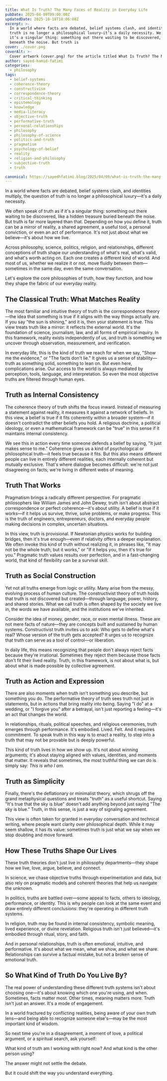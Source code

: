 ```yaml
---
title: What Is Truth? The Many Faces of Reality in Everyday Life
pubDate: 2025-04-09T09:00:00Z
updatedDate: 2025-10-18T18:06:08Z
excerpt: >-
  In a world where facts are debated, belief systems clash, and identities multiply, the question of
  truth is no longer a philosophical luxury—it’s a daily necessity. We often speak of truth as if
  it’s a singular thing: something out there waiting to be discovered, like a hidden treasure buried
  beneath the noise. But truth is
cover: ./cover.png
coverAlt: >-
  Cover artwork (cover.png) for the article titled What Is Truth? The Many Faces of Reality in Everyday Life.
author: sayed-hamid-fatimi
categories:
  - philosophy
tags:
  - belief-systems
  - coherence-theory
  - constructivism
  - correspondence-theory
  - critical-thinking
  - epistemology
  - knowledge
  - media-literacy
  - objective-truth
  - performative-truth
  - personal-relationships
  - philosophy
  - philosophy-of-science
  - politics-and-truth
  - pragmatism
  - psychology-of-belief
  - reality
  - religion-and-philosophy
  - subjective-truth
  - truth

canonical: https://sayedhfatimi.blog/2025/04/09/what-is-truth-the-many-faces-of-reality-in-everyday-life/
---
```


In a world where facts are debated, belief systems clash, and identities multiply, the question of truth is no longer a philosophical luxury—it's a daily necessity.

We often speak of truth as if it's a singular thing: something out there waiting to be discovered, like a hidden treasure buried beneath the noise. But truth is far more layered than that. Depending on how you define it, truth can be a mirror of reality, a shared agreement, a useful tool, a personal conviction, or even an act of performance. It's not just about what we believe—it's about how we live.

Across philosophy, science, politics, religion, and relationships, different conceptions of truth shape our understanding of what's real, what's valid, and what's worth acting on. Each one creates a different kind of world. And most of us, whether we realize it or not, move fluidly between them—sometimes in the same day, even the same conversation.

Let's explore the core philosophies of truth, how they function, and how they shape the fabric of our everyday reality.

## The Classical Truth: What Matches Reality

The most familiar and intuitive theory of truth is the correspondence theory—the idea that something is true if it aligns with the way things actually are. If you say "the sun is shining," and it is, then your statement is true. This view treats truth like a mirror: it reflects the external world. It's the foundation of science, journalism, law, and all forms of empirical inquiry. In this framework, reality exists independently of us, and truth is something we uncover through observation, measurement, and verification.

In everyday life, this is the kind of truth we reach for when we say, "Show me the evidence," or "The facts don't lie." It gives us a sense of stability—truth as something solid, something to lean on. But even here, complications arise. Our access to the world is always mediated by perception, tools, language, and interpretation. So even the most objective truths are filtered through human eyes.

## Truth as Internal Consistency

The coherence theory of truth shifts the focus inward. Instead of measuring a statement against reality, it measures it against a network of beliefs. In this view, a belief is true if it fits coherently within a broader system—if it doesn't contradict the other beliefs you hold. A religious doctrine, a political ideology, or even a mathematical framework can be "true" in this sense if it maintains internal consistency.

We see this in action every time someone defends a belief by saying, "It just makes sense to me." Coherence gives us a kind of psychological or philosophical truth—it feels true because it fits. But this also means different people can live in entirely different realities, each internally coherent but mutually exclusive. That's where dialogue becomes difficult: we're not just disagreeing on facts; we're living in different webs of meaning.

## Truth That Works

Pragmatism brings a radically different perspective. For pragmatic philosophers like William James and John Dewey, truth isn't about abstract correspondence or perfect coherence—it's about utility. A belief is true if it works—if it helps us survive, thrive, solve problems, or make progress. This is the truth of engineers, entrepreneurs, doctors, and everyday people making decisions in complex, uncertain situations.

In this view, truth is provisional. If Newtonian physics works for building bridges, then it's true enough—even if relativity offers a deeper explanation. We often invoke this kind of truth without realizing it, in phrases like, "It may not be the whole truth, but it works," or "If it helps you, then it's true for you." Pragmatic truth values results over perfection, and in a fast-changing world, that kind of flexibility can be a survival skill.

## Truth as Social Construction

Yet not all truths emerge from logic or utility. Many arise from the messy, evolving process of human culture. The constructivist theory of truth holds that truth is not discovered but created—through language, power, history, and shared stories. What we call truth is often shaped by the society we live in, the words we have available, and the institutions we've inherited.

Consider the idea of money, gender, race, or even mental illness. These are not mere facts of nature—they are concepts built and sustained by human systems. Constructivist truth invites us to ask: Who gets to define what's real? Whose version of the truth gets accepted? It urges us to recognize that truth can serve as a tool of control—or liberation.

In daily life, this means recognizing that people don't always reject facts because they're irrational. Sometimes they reject them because those facts don't fit their lived reality. Truth, in this framework, is not about what is, but about what is made possible by collective agreement.

## Truth as Action and Expression

There are also moments when truth isn't something you describe, but something you do. The performative theory of truth sees truth not just in statements, but in actions that bring reality into being. Saying "I do" at a wedding, or "I forgive you" after a betrayal, isn't just reporting a feeling—it's an act that changes the world.

In relationships, rituals, political speeches, and religious ceremonies, truth emerges through performance. It's embodied. Lived. Felt. And it requires commitment. To speak truth in this way is to enact a reality, to step into a truth that may not be provable but is deeply powerful.

This kind of truth lives in how we show up. It's not about winning arguments; it's about staying aligned with values, identities, and moments that matter. It reveals that sometimes, the most truthful thing we can do is simply say: *This is who I am.*

## Truth as Simplicity

Finally, there's the deflationary or minimalist theory, which shrugs off the grand metaphysical questions and treats "truth" as a useful shortcut. Saying "It's true that the sky is blue" doesn't add anything beyond just saying "The sky is blue." Truth, in this sense, is just a way of signaling agreement.

This view is often taken for granted in everyday conversation and technical writing, where people want clarity over philosophical depth. While it may seem shallow, it has its value: sometimes truth is just what we say when we stop doubting and move forward.

## How These Truths Shape Our Lives

These truth theories don't just live in philosophy departments—they shape how we live, love, argue, believe, and connect.

In science, we chase objective truths through experimentation and data, but also rely on pragmatic models and coherent theories that help us navigate the unknown.

In politics, truths are battled over—some appeal to facts, others to ideology, performance, or identity. This is why people can look at the same event and draw entirely different conclusions: they're operating in different truth systems.

In religion, truth may be found in internal consistency, symbolic meaning, lived experience, or divine revelation. Religious truth isn't just believed—it's embodied through ritual, story, and faith.

And in personal relationships, truth is often emotional, intuitive, and performative. It's about what we mean, what we show, and what we share. Relationships can survive a factual mistake, but not a broken sense of emotional truth.

## So What Kind of Truth Do You Live By?

The real power of understanding these different truth systems isn't about choosing one—it's about knowing which one you're using, and when. Sometimes, facts matter most. Other times, meaning matters more. Truth isn't just an answer. It's a mode of engagement.

In a world fractured by conflicting realities, being aware of your own truth lens—and being able to recognize someone else's—may be the most important kind of wisdom.

So next time you're in a disagreement, a moment of love, a political argument, or a spiritual search, ask yourself:

What kind of truth am I working with right now? And what kind is the other person using?

The answer might not settle the debate.

But it could shift the way you understand everything.

